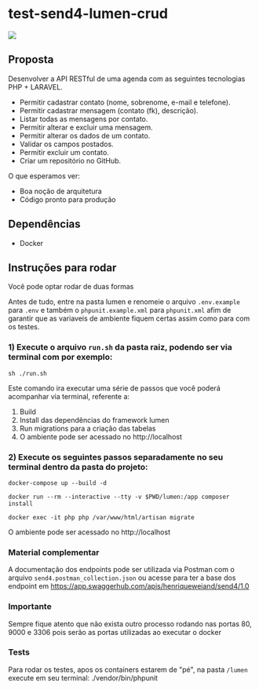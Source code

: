 # test-send4-lumen-crud

<p><img src="https://github.com/henriqueweiand/test-send4-lumen-crud/workflows/Laravel%20Workflow/badge.svg"></p>

## Proposta

Desenvolver a API RESTful de uma agenda com as seguintes tecnologias PHP + LARAVEL.

+ Permitir cadastrar contato (nome, sobrenome, e-mail e telefone). 
+ Permitir cadastrar mensagem (contato (fk), descrição). 
+ Listar todas as mensagens por contato. 
+ Permitir alterar e excluir uma mensagem. 
+ Permitir alterar os dados de um contato. 
+ Validar os campos postados. 
+ Permitir excluir um contato. 
+ Criar um repositório no GitHub.

O que esperamos ver:

- Boa noção de arquitetura
- Código pronto para produção

## Dependências

- Docker

## Instruções para rodar

Você pode optar rodar de duas formas

Antes de tudo, entre na pasta lumen e renomeie o arquivo `.env.example` para `.env` e também o `phpunit.example.xml` para `phpunit.xml` afim de garantir que as variaveis de ambiente fiquem certas assim como para com os testes.

### 1) Execute o arquivo `run.sh` da pasta raiz, podendo ser via terminal com por exemplo:

`sh ./run.sh`

Este comando ira executar uma série de passos que você poderá acompanhar via terminal, referente a:
1) Build
2) Install das dependências do framework lumen
3) Run migrations para a criação das tabelas
4) O ambiente pode ser acessado no http://localhost

### 2) Execute os seguintes passos separadamente no seu terminal dentro da pasta do projeto:

`docker-compose up --build -d`

`docker run --rm --interactive --tty -v $PWD/lumen:/app composer install`

`docker exec -it php php /var/www/html/artisan migrate`

O ambiente pode ser acessado no http://localhost

### Material complementar

A documentação dos endpoints pode ser utilizada via Postman com o arquivo `send4.postman_collection.json` ou acesse para ter a base dos endpoint em https://app.swaggerhub.com/apis/henriqueweiand/send4/1.0

### Importante

Sempre fique atento que não exista outro processo rodando nas portas 80, 9000 e 3306 pois serão as portas utilizadas ao executar o docker

### Tests

Para rodar os testes, apos os containers estarem de "pé", na pasta `/lumen` execute em seu terminal:  ./vendor/bin/phpunit